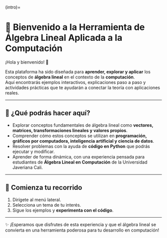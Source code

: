 (intro)=
# 👋 Bienvenido a la Herramienta de Álgebra Lineal Aplicada a la Computación

¡Hola y bienvenido! 🚀  

Esta plataforma ha sido diseñada para **aprender, explorar y aplicar** los conceptos de **álgebra lineal** en el contexto de la **computación**.  
Aquí encontrarás ejemplos interactivos, explicaciones paso a paso y actividades prácticas que te ayudarán a conectar la teoría con aplicaciones reales.

---

## 🎯 ¿Qué podrás hacer aquí?
- Explorar conceptos fundamentales de álgebra lineal como **vectores, matrices, transformaciones lineales y valores propios**.  
- Comprender cómo estos conceptos se utilizan en **programación, gráficos por computadora, inteligencia artificial y ciencia de datos**.  
- Resolver problemas con la ayuda de **código en Python** que podrás ejecutar y modificar.  
- Aprender de forma dinámica, con una experiencia pensada para estudiantes de **Álgebra Lineal en Computación** de la Universidad Javeriana Cali.

---

## 🚀 Comienza tu recorrido
1. Dirígete al menú lateral.  
2. Selecciona un tema de tu interés.  
3. Sigue los ejemplos y **experimenta con el código**.  

---

✨ ¡Esperamos que disfrutes de esta experiencia y que el álgebra lineal se convierta en una herramienta poderosa para tu desarrollo en computación!  
